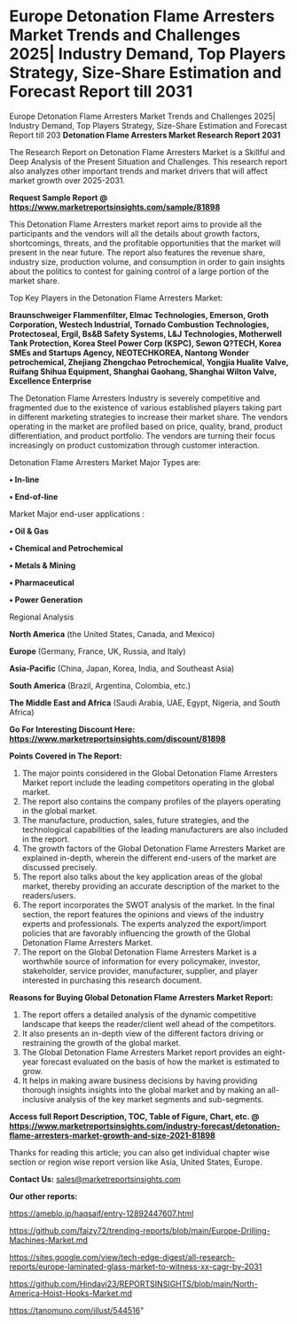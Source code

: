 # Europe Detonation Flame Arresters Market Trends and Challenges 2025| Industry Demand, Top Players Strategy, Size-Share Estimation and Forecast Report till 2031
Europe Detonation Flame Arresters Market Trends and Challenges 2025| Industry Demand, Top Players Strategy, Size-Share Estimation and Forecast Report till 203
<strong>Detonation Flame Arresters Market Research Report 2031</strong>

The Research Report on Detonation Flame Arresters Market is a Skillful and Deep Analysis of the Present Situation and Challenges. This research report also analyzes other important trends and market drivers that will affect market growth over 2025-2031.

<strong>Request Sample Report @ <a href=https://www.marketreportsinsights.com/sample/81898>https://www.marketreportsinsights.com/sample/81898</a></strong>

This Detonation Flame Arresters market report aims to provide all the participants and the vendors will all the details about growth factors, shortcomings, threats, and the profitable opportunities that the market will present in the near future. The report also features the revenue share, industry size, production volume, and consumption in order to gain insights about the politics to contest for gaining control of a large portion of the market share.

Top Key Players in the Detonation Flame Arresters Market:

<strong>Braunschweiger Flammenfilter, Elmac Technologies, Emerson, Groth Corporation, Westech Industrial, Tornado Combustion Technologies, Protectoseal, Ergil, Bs&B Safety Systems, L&J Technologies, Motherwell Tank Protection, Korea Steel Power Corp (KSPC), Sewon Q?TECH, Korea SMEs and Startups Agency, NEOTECHKOREA, Nantong Wonder petrochemical, Zhejiang Zhengchao Petrochemical, Yongjia Hualite Valve, Ruifang Shihua Equipment, Shanghai Gaohang, Shanghai Wilton Valve, Excellence Enterprise</strong>

The Detonation Flame Arresters Industry is severely competitive and fragmented due to the existence of various established players taking part in different marketing strategies to increase their market share. The vendors operating in the market are profiled based on price, quality, brand, product differentiation, and product portfolio. The vendors are turning their focus increasingly on product customization through customer interaction.

Detonation Flame Arresters Market Major Types are:

<strong>• In-line

• End-of-line</strong>

Market Major end-user applications :

<strong>• Oil & Gas

• Chemical and Petrochemical

• Metals & Mining

• Pharmaceutical

• Power Generation</strong>

Regional Analysis

</u><strong><b>North America</b></strong> (the United States, Canada, and Mexico)

<strong><b>Europe </b></strong>(Germany, France, UK, Russia, and Italy)

<strong><b>Asia-Pacific</b></strong> (China, Japan, Korea, India, and Southeast Asia)

<strong><b>South America</b></strong> (Brazil, Argentina, Colombia, etc.)

<strong><b>The Middle East and Africa</b></strong> (Saudi Arabia, UAE, Egypt, Nigeria, and South Africa)

<strong>Go For Interesting Discount Here: <a href=https://www.marketreportsinsights.com/discount/81898>https://www.marketreportsinsights.com/discount/81898</a></strong>

<strong>Points Covered in The Report:</strong>
<ol>
  <li>The major points considered in the Global Detonation Flame Arresters Market report include the leading competitors operating in the global market.</li>
  <li>The report also contains the company profiles of the players operating in the global market.</li>
  <li>The manufacture, production, sales, future strategies, and the technological capabilities of the leading manufacturers are also included in the report.</li>
  <li>The growth factors of the Global Detonation Flame Arresters Market are explained in-depth, wherein the different end-users of the market are discussed precisely.</li>
  <li>The report also talks about the key application areas of the global market, thereby providing an accurate description of the market to the readers/users.</li>
  <li>The report incorporates the SWOT analysis of the market. In the final section, the report features the opinions and views of the industry experts and professionals. The experts analyzed the export/import policies that are favorably influencing the growth of the Global Detonation Flame Arresters Market.</li>
  <li>The report on the Global Detonation Flame Arresters Market is a worthwhile source of information for every policymaker, investor, stakeholder, service provider, manufacturer, supplier, and player interested in purchasing this research document.</li>
</ol>
<strong>Reasons for Buying Global Detonation Flame Arresters Market Report:</strong>

<ol>
  <li>The report offers a detailed analysis of the dynamic competitive landscape that keeps the reader/client well ahead of the competitors.</li>
  <li>It also presents an in-depth view of the different factors driving or restraining the growth of the global market.</li>
  <li>The Global Detonation Flame Arresters Market report provides an eight-year forecast evaluated on the basis of how the market is estimated to grow.</li>
  <li>It helps in making aware business decisions by having providing thorough insights insights into the global market and by making an all-inclusive analysis of the key market segments and sub-segments.</li>
</ol>
<strong>Access full Report Description, TOC, Table of Figure, Chart, etc. @ <a href=https://www.marketreportsinsights.com/industry-forecast/detonation-flame-arresters-market-growth-and-size-2021-81898>https://www.marketreportsinsights.com/industry-forecast/detonation-flame-arresters-market-growth-and-size-2021-81898</a></strong>


Thanks for reading this article; you can also get individual chapter wise section or region wise report version like Asia, United States, Europe.

<strong>Contact Us:</strong>
sales@marketreportsinsights.com

<strong>Our other reports:</strong>

<a href=https://ameblo.jp/haqsaif/entry-12892447607.html>https://ameblo.jp/haqsaif/entry-12892447607.html</a>

<a href=https://github.com/faizy72/trending-reports/blob/main/Europe-Drilling-Machines-Market.md>https://github.com/faizy72/trending-reports/blob/main/Europe-Drilling-Machines-Market.md</a>

<a href=https://sites.google.com/view/tech-edge-digest/all-research-reports/europe-laminated-glass-market-to-witness-xx-cagr-by-2031>https://sites.google.com/view/tech-edge-digest/all-research-reports/europe-laminated-glass-market-to-witness-xx-cagr-by-2031</a>

<a href=https://github.com/Hindavi23/REPORTSINSIGHTS/blob/main/North-America-Hoist-Hooks-Market.md>https://github.com/Hindavi23/REPORTSINSIGHTS/blob/main/North-America-Hoist-Hooks-Market.md</a>

<a href=https://tanomuno.com/illust/544516>https://tanomuno.com/illust/544516</a>"
